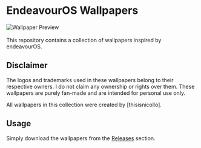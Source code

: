 # EndeavourOS Wallpapers

![Wallpaper Preview](link_to_preview_image) </br> </br>
This repository contains a collection of wallpapers inspired by endeavourOS.

## Disclaimer

The logos and trademarks used in these wallpapers belong to their respective owners. 
I do not claim any ownership or rights over them. These wallpapers are purely fan-made 
and are intended for personal use only.

All wallpapers in this collection were created by [thisisnicollo].

## Usage

Simply download the wallpapers from the [Releases](link_to_releases) section.
